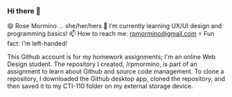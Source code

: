 ### Hi there 👋
😄 Rose Mormino ... she/her/hers
🌱 I’m currently learning UX/UI design and programming basics!
📫 How to reach me: rpmormino@gmail.com
⚡ Fun fact: I'm left-handed!

This Github account is for my homework assignments; I'm an online Web Design student.
The repository I created, /rpmormino, is part of an assignment to learn about Github and source code management. 
To clone a repository, I downloaded the Github desktop app, cloned the repository, and then saved it to my CTI-110 folder on my external storage device.
